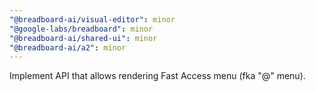 ```yaml
---
"@breadboard-ai/visual-editor": minor
"@google-labs/breadboard": minor
"@breadboard-ai/shared-ui": minor
"@breadboard-ai/a2": minor
---
```


Implement API that allows rendering Fast Access menu (fka "@" menu).
